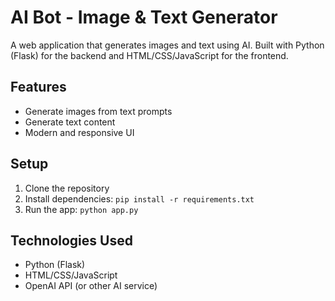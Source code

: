 # AI Bot - Image & Text Generator

A web application that generates images and text using AI. Built with Python (Flask) for the backend and HTML/CSS/JavaScript for the frontend.

## Features
- Generate images from text prompts
- Generate text content
- Modern and responsive UI

## Setup
1. Clone the repository
2. Install dependencies: `pip install -r requirements.txt`
3. Run the app: `python app.py`

## Technologies Used
- Python (Flask)
- HTML/CSS/JavaScript
- OpenAI API (or other AI service)
